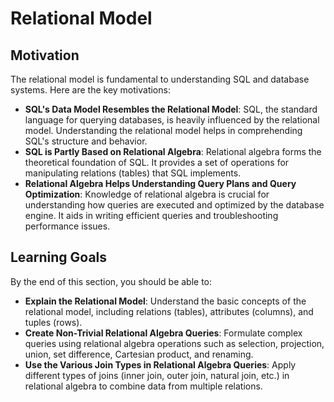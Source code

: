 # Relational Model

## Motivation

The relational model is fundamental to understanding SQL and database systems. Here are the key motivations:

- **SQL's Data Model Resembles the Relational Model**: SQL, the standard language for querying databases, is heavily influenced by the relational model. Understanding the relational model helps in comprehending SQL's structure and behavior.
- **SQL is Partly Based on Relational Algebra**: Relational algebra forms the theoretical foundation of SQL. It provides a set of operations for manipulating relations (tables) that SQL implements.
- **Relational Algebra Helps Understanding Query Plans and Query Optimization**: Knowledge of relational algebra is crucial for understanding how queries are executed and optimized by the database engine. It aids in writing efficient queries and troubleshooting performance issues.

## Learning Goals

By the end of this section, you should be able to:

- **Explain the Relational Model**: Understand the basic concepts of the relational model, including relations (tables), attributes (columns), and tuples (rows).
- **Create Non-Trivial Relational Algebra Queries**: Formulate complex queries using relational algebra operations such as selection, projection, union, set difference, Cartesian product, and renaming.
- **Use the Various Join Types in Relational Algebra Queries**: Apply different types of joins (inner join, outer join, natural join, etc.) in relational algebra to combine data from multiple relations.
